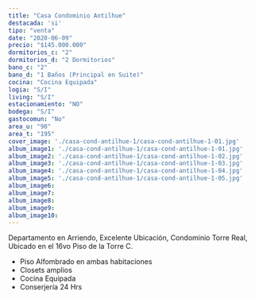 ```yaml
---
title: "Casa Condominio Antilhue"
destacada: 'si'
tipo: "venta"
date: "2020-06-09"
precio: "$145.000.000"
dormitorios_c: "2"
dormitorios_d: "2 Dormitorios"
bano_c: "2"
bano_d: "1 Baños (Principal en Suite)"
cocina: "Cocina Equipada"
logia: "S/I"
living: "S/I"
estacionamiento: "NO"
bodega: "S/I"
gastocomun: "No"
area_u: "90"
area_t: "195"
cover_image: './casa-cond-antilhue-1/casa-cond-antilhue-1-01.jpg'
album_image1: './casa-cond-antilhue-1/casa-cond-antilhue-1-01.jpg'
album_image2: './casa-cond-antilhue-1/casa-cond-antilhue-1-02.jpg'
album_image3: './casa-cond-antilhue-1/casa-cond-antilhue-1-03.jpg'
album_image4: './casa-cond-antilhue-1/casa-cond-antilhue-1-04.jpg'
album_image5: './casa-cond-antilhue-1/casa-cond-antilhue-1-05.jpg'
album_image6: 
album_image7: 
album_image8: 
album_image9: 
album_image10: 
---
```


Departamento en Arriendo, Excelente Ubicación, Condominio Torre Real, Ubicado en el 16vo Piso de la Torre C.

* Piso Alfombrado en ambas habitaciones
* Closets amplios
* Cocina Equipada
* Conserjería 24 Hrs




